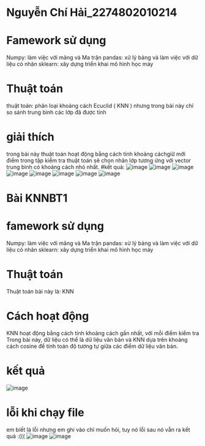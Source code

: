 # Nguyễn Chí Hải_2274802010214
# Famework sử dụng
Numpy: làm việc với mãng và Ma trận
pandas: xử lý bảng và làm việc với dữ liệu có nhãn
sklearn: xây dựng triển khai mô hình học máy
# Thuật toán
thuật toán: phân loại khoảng cách Ecuclid ( KNN ) nhưng trong bài này chỉ so sánh trung bình các lớp đã được tính
# giải thích 
trong bài này thuật toán hoạt động bằng cách tính khoảng cáchgiữ mỡi điểm trong tập kiểm tra thuật toán sẽ chọn nhãn lớp tương ứng với vector trung bình có khoảng cách nhỏ nhất.
#kết quả:
![image](https://github.com/user-attachments/assets/ecc8ec5e-2673-4fa5-9fb4-9495818c6d19)
![image](https://github.com/user-attachments/assets/3f2539a5-a3ce-401b-8972-3b6d74e64ccd)
![image](https://github.com/user-attachments/assets/e6aad5ee-a674-4544-a9ac-f9e90bf62058)
![image](https://github.com/user-attachments/assets/c9d6dfe5-cc63-42f6-9d5f-a4a28f32a455)
![image](https://github.com/user-attachments/assets/6548cddf-8ee4-4207-bc26-f7d0ec216285)
![image](https://github.com/user-attachments/assets/08e31c17-63a0-4348-b30e-f3d94877a7f2)
![image](https://github.com/user-attachments/assets/d0fab4b0-4d5a-4071-81fa-fe3445919ec5)
![image](https://github.com/user-attachments/assets/9e649666-6cb7-424c-a7a9-40805b94d212)

# Bài KNNBT1
# famework sử dụng
Numpy: làm việc với mãng và Ma trận pandas: xử lý bảng và làm việc với dữ liệu có nhãn sklearn: xây dựng triển khai mô hình học máy
# Thuật toán
Thuật toán bài này là: KNN 
# Cách hoạt động
KNN hoạt động bằng cách tính khoảng cách gần nhất, với mỗi điểm kiểm tra 
Trong bài này, dữ liệu có thể là dữ liệu văn bản và KNN dựa trên khoảng cách cosine để tính toán độ tương tự giữa các điểm dữ liệu văn bản.
# kết quả
![image](https://github.com/user-attachments/assets/ca01e23a-23ca-4bfd-8516-42448ffed810)

# lỗi khi chạy file 
em biết là lỗi nhưng em ghi vào chỉ muốn hỏi, tuy nó lỗi sau nó vẫn ra kết quả :((( 
![image](https://github.com/user-attachments/assets/a0b9729c-22f5-480a-a3da-90dba11a59cd)
![image](https://github.com/user-attachments/assets/c495ff3d-9c99-4459-8a0e-4b232ed28e2b)










